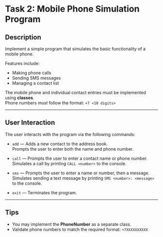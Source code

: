 # Task 2: Mobile Phone Simulation Program

## Description

Implement a simple program that simulates the basic functionality of a mobile phone.

Features include:
- Making phone calls
- Sending SMS messages
- Managing a contact list

The mobile phone and individual contact entries must be implemented using **classes**.  
Phone numbers must follow the format: `+7 <10 digits>`

---

## User Interaction

The user interacts with the program via the following commands:

- `add` — Adds a new contact to the address book.  
  Prompts the user to enter both the name and phone number.

- `call` — Prompts the user to enter a contact name or phone number.  
  Simulates a call by printing `CALL <number>` to the console.

- `sms` — Prompts the user to enter a name or number, then a message.  
  Simulates sending a text message by printing `SMS <number>: <message>` to the console.

- `exit` — Terminates the program.

---

## Tips

- You may implement the **PhoneNumber** as a separate class.
- Validate phone numbers to match the required format: `+7XXXXXXXXXX`